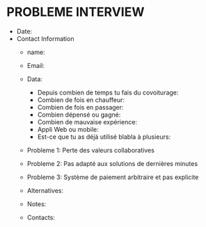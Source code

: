 # PROBLEME INTERVIEW

- Date:  
- Contact Information  
  - name:  
  - Email:  
  - Data:  
    - Depuis combien de temps tu fais du covoiturage:
    - Combien de fois en chauffeur: 
    - Combien de fois en passager: 
    - Combien dépensé ou gagné: 
    - Combien de mauvaise expérience:  
    - Appli Web ou mobile:  
    - Est-ce que tu as déjà utilisé blabla à plusieurs:  

  - Probleme 1: Perte des valeurs collaboratives

  - Probleme 2: Pas adapté aux solutions de dernières minutes

  - Probleme 3: Système de paiement arbitraire et pas explicite

  - Alternatives: 

  - Notes:  
    
    
    
  - Contacts:
